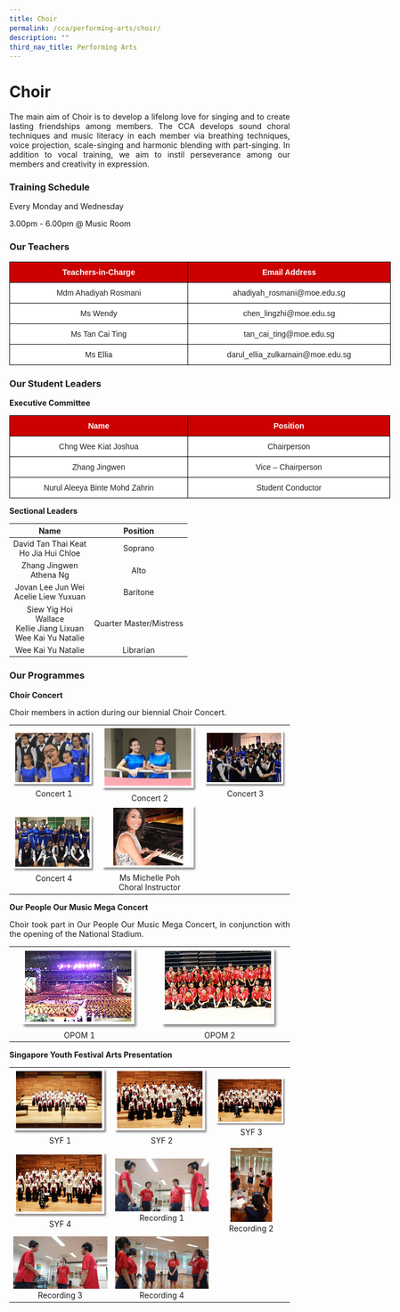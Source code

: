```yaml
---
title: Choir
permalink: /cca/performing-arts/choir/
description: ""
third_nav_title: Performing Arts
---
```

# **Choir**

<p style="text-align: justify;">The main aim of Choir is to develop a lifelong love for singing and to create lasting friendships among members. The CCA develops sound choral techniques and music literacy in each member via breathing techniques, voice projection, scale-singing and harmonic blending with part-singing. In addition to vocal training, we aim to instil perseverance among our members and creativity in expression.</p>

### **Training Schedule**  

Every Monday and Wednesday

3.00pm - 6.00pm @ Music Room

### **Our Teachers**

<style type="text/css">
.tg  {border-collapse:collapse;border-spacing:0;}
.tg td{border-color:black;border-style:solid;border-width:1px;font-family:Arial, sans-serif;font-size:14px;
  overflow:hidden;padding:10px 5px;word-break:normal;}
.tg th{border-color:black;border-style:solid;border-width:1px;font-family:Arial, sans-serif;font-size:14px;
  font-weight:normal;overflow:hidden;padding:10px 5px;word-break:normal;}
.tg .tg-xu5m{background-color:#C00;color:#FFF;font-weight:bold;text-align:center;vertical-align:top}
.tg .tg-lygy{background-color:#FFF;color:#222;text-align:center;vertical-align:top}
.tg .tg-a3j2{background-color:#FFF;color:#222;text-align:center;vertical-align:middle}
</style>
<table class="tg" style="undefined;table-layout: fixed; width: 700px">
<colgroup>
<col style="width: 320px">
<col style="width: 364px">
</colgroup>
<thead>
  <tr>
    <th class="tg-xu5m">Teachers-in-Charge</th>
    <th class="tg-xu5m">Email Address</th>
  </tr>
</thead>
<tbody>
  <tr>
    <td class="tg-lygy">Mdm Ahadiyah Rosmani<span style="color:#222;background-color:transparent"> </span></td>
    <td class="tg-lygy">ahadiyah_rosmani@moe.edu.sg<span style="color:#222;background-color:transparent"> </span></td>
  </tr>
  <tr>
    <td class="tg-a3j2"><span style="color:#222;background-color:transparent"> Ms Wendy</span></td>
    <td class="tg-a3j2"><span style="color:#222;background-color:transparent">chen_lingzhi@moe.edu.sg </span></td>
  </tr>
  <tr>
    <td class="tg-a3j2"><span style="color:#222;background-color:transparent">Ms Tan Cai Ting </span></td>
    <td class="tg-a3j2"><span style="color:#222;background-color:transparent">tan_cai_ting@moe.edu.sg </span></td>
  </tr>
  <tr>
    <td class="tg-a3j2"><span style="color:#222;background-color:transparent">Ms Ellia </span></td>
    <td class="tg-a3j2"><span style="color:#222;background-color:transparent">darul_ellia_zulkarnain@moe.edu.sg </span></td>
  </tr>
</tbody>
</table>

### **Our Student Leaders**

**Executive Committee**

<style type="text/css">
.tg  {border-collapse:collapse;border-spacing:0;}
.tg td{border-color:black;border-style:solid;border-width:1px;font-family:Arial, sans-serif;font-size:14px;
  overflow:hidden;padding:10px 5px;word-break:normal;}
.tg th{border-color:black;border-style:solid;border-width:1px;font-family:Arial, sans-serif;font-size:14px;
  font-weight:normal;overflow:hidden;padding:10px 5px;word-break:normal;}
.tg .tg-3lre{background-color:#FFF;color:#F00;text-align:center;vertical-align:top}
.tg .tg-xu5m{background-color:#C00;color:#FFF;font-weight:bold;text-align:center;vertical-align:top}
.tg .tg-a3j2{background-color:#FFF;color:#222;text-align:center;vertical-align:middle}
</style>
<table class="tg" style="undefined;table-layout: fixed; width: 700px">
<colgroup>
<col style="width: 320px">
<col style="width: 363px">
</colgroup>
<thead>
  <tr>
    <th class="tg-xu5m">Name</th>
    <th class="tg-xu5m">Position</th>
  </tr>
</thead>
<tbody>
  <tr>
    <td class="tg-a3j2"><span style="color:#222;background-color:transparent">Chng Wee Kiat Joshua </span></td>
    <td class="tg-a3j2"><span style="color:#222;background-color:transparent">Chairperson</span></td>
  </tr>
  <tr>
    <td class="tg-3lre"><span style="color:#222;background-color:transparent">Zhang Jingwen</span><br></td>
    <td class="tg-a3j2"><span style="color:#222;background-color:transparent">Vice – Chairperson</span></td>
  </tr>
  <tr>
    <td class="tg-a3j2"><span style="color:#222;background-color:transparent"> Nurul Aleeya Binte Mohd Zahrin </span></td>
    <td class="tg-a3j2"><span style="color:#222;background-color:transparent">Student Conductor </span></td>
  </tr>
</tbody>
</table>

**Sectional Leaders**

| Name                                                                     | Position                |
|:------------:|:------------:|
|                 David Tan Thai Keat<br>Ho Jia Hui Chloe                  |         Soprano         |
| Zhang Jingwen<br>Athena Ng                                               |           Alto          |
| Jovan Lee Jun Wei<br>Acelie Liew Yuxuan                                  |        Baritone         |
|     Siew Yig Hoi<br>Wallace<br>Kellie Jiang Lixuan<br>Wee Kai Yu Natalie | Quarter Master/Mistress |
| Wee Kai Yu Natalie                                                       | Librarian               |

### Our Programmes

**Choir Concert**

<p style="text-align: justify;">Choir members in action during our biennial Choir Concert.</p>

|   |   |   |
|:---:|:---:|:---:|
| ![](/images/Cca/Choir/DSC_0798.jpg)  Concert 1 |  ![](/images/Cca/Choir/MJR%20Student%20Leaders-0245.jpg) Concert 2  | ![](/images/Cca/Choir/DSC_0584.jpg)  Concert 3   |
|  ![](/images/Cca/Choir/choir.jpg) Concert 4   | ![](/images/Cca/Choir/Conductor%20Picture.jpg)   Ms Michelle Poh <br>Choral Instructor|   |

**Our People Our Music Mega Concert**

<p style="text-align: justify;">Choir took part in Our People Our Music Mega Concert, in conjunction with the opening of the National Stadium.</p>

|   |   | 
|:---:|:---:|
|  ![](/images/Cca/Choir/choir06.png) OPOM 1  | ![](/images/Cca/Choir/choir07.png) OPOM 2    |  



**Singapore Youth Festival Arts Presentation**


|   |   |   |
|:---:|:---:|:---:|
|    ![](/images/Cca/Choir/choir08.png) SYF 1	  |     ![](/images/Cca/Choir/choir09.png)SYF 2	 |    ![](/images/Cca/Choir/choir10.png)  SYF 3	|
|    ![](/images/Cca/Choir/choir11.png) SYF 4	 |   ![](/images/Cca/Choir/Recording1.jpg) Recording 1 	  |  <img src="/images/Cca/Choir/Recording2.jpg" style="width:60%"> Recording 2 	  |
|  ![](/images/Cca/Choir/Recording3.jpg) Recording 3 	  |   ![](/images/Cca/Choir/Recording4.jpg) Recording 4 	 |   |